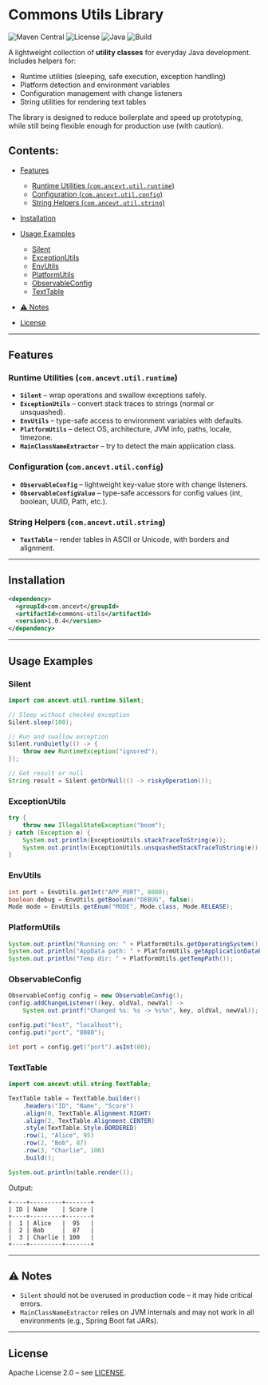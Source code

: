 # Commons Utils Library

![Maven Central](https://img.shields.io/maven-central/v/com.ancevt.util/commons)
![License](https://img.shields.io/badge/License-Apache%202.0-blue.svg)
![Java](https://img.shields.io/badge/Java-8%2B-brightgreen)
![Build](https://img.shields.io/badge/build-passing-success)

A lightweight collection of **utility classes** for everyday Java development. Includes helpers for:

* Runtime utilities (sleeping, safe execution, exception handling)
* Platform detection and environment variables
* Configuration management with change listeners
* String utilities for rendering text tables

The library is designed to reduce boilerplate and speed up prototyping, while still being flexible enough for production use (with caution).

## Contents:

* [ Features](#-features)

    * [Runtime Utilities (`com.ancevt.util.runtime`)](#runtime-utilities-comancevtutilruntime)
    * [Configuration (`com.ancevt.util.config`)](#configuration-comancevtutilconfig)
    * [String Helpers (`com.ancevt.util.string`)](#string-helpers-comancevtutilstring)
* [ Installation](#-installation)
* [ Usage Examples](#-usage-examples)

    * [Silent](#silent)
    * [ExceptionUtils](#exceptionutils)
    * [EnvUtils](#envutils)
    * [PlatformUtils](#platformutils)
    * [ObservableConfig](#observableconfig)
    * [TextTable](#texttable)
* [⚠️ Notes](#-notes)
* [ License](#-license)


---

## Features

### Runtime Utilities (`com.ancevt.util.runtime`)

* **`Silent`** – wrap operations and swallow exceptions safely.
* **`ExceptionUtils`** – convert stack traces to strings (normal or unsquashed).
* **`EnvUtils`** – type-safe access to environment variables with defaults.
* **`PlatformUtils`** – detect OS, architecture, JVM info, paths, locale, timezone.
* **`MainClassNameExtractor`** – try to detect the main application class.

### Configuration (`com.ancevt.util.config`)

* **`ObservableConfig`** – lightweight key-value store with change listeners.
* **`ObservableConfigValue`** – type-safe accessors for config values (int, boolean, UUID, Path, etc.).

### String Helpers (`com.ancevt.util.string`)

* **`TextTable`** – render tables in ASCII or Unicode, with borders and alignment.

---

## Installation

```xml
<dependency>
  <groupId>com.ancevt</groupId>
  <artifactId>commons-utils</artifactId>
  <version>1.0.4</version>
</dependency>
```

---

## Usage Examples

### Silent

```java
import com.ancevt.util.runtime.Silent;

// Sleep without checked exception
Silent.sleep(100);

// Run and swallow exception
Silent.runQuietly(() -> {
    throw new RuntimeException("ignored");
});

// Get result or null
String result = Silent.getOrNull(() -> riskyOperation());
```

### ExceptionUtils

```java
try {
    throw new IllegalStateException("boom");
} catch (Exception e) {
    System.out.println(ExceptionUtils.stackTraceToString(e));
    System.out.println(ExceptionUtils.unsquashedStackTraceToString(e));
}
```

### EnvUtils

```java
int port = EnvUtils.getInt("APP_PORT", 8080);
boolean debug = EnvUtils.getBoolean("DEBUG", false);
Mode mode = EnvUtils.getEnum("MODE", Mode.class, Mode.RELEASE);
```

### PlatformUtils

```java
System.out.println("Running on: " + PlatformUtils.getOperatingSystem());
System.out.println("AppData path: " + PlatformUtils.getApplicationDataPath());
System.out.println("Temp dir: " + PlatformUtils.getTempPath());
```

### ObservableConfig

```java
ObservableConfig config = new ObservableConfig();
config.addChangeListener((key, oldVal, newVal) ->
    System.out.printf("Changed %s: %s -> %s%n", key, oldVal, newVal));

config.put("host", "localhost");
config.put("port", "8080");

int port = config.get("port").asInt(80);
```

### TextTable

```java
import com.ancevt.util.string.TextTable;

TextTable table = TextTable.builder()
    .headers("ID", "Name", "Score")
    .align(0, TextTable.Alignment.RIGHT)
    .align(2, TextTable.Alignment.CENTER)
    .style(TextTable.Style.BORDERED)
    .row(1, "Alice", 95)
    .row(2, "Bob", 87)
    .row(3, "Charlie", 100)
    .build();

System.out.println(table.render());
```

Output:

```
+----+---------+-------+
| ID | Name    | Score |
+----+---------+-------+
|  1 | Alice   |  95   |
|  2 | Bob     |  87   |
|  3 | Charlie | 100   |
+----+---------+-------+
```

---

## ⚠️ Notes

* `Silent` should not be overused in production code – it may hide critical errors.
* `MainClassNameExtractor` relies on JVM internals and may not work in all environments (e.g., Spring Boot fat JARs).

---

## License

Apache License 2.0 – see [LICENSE](LICENSE).
